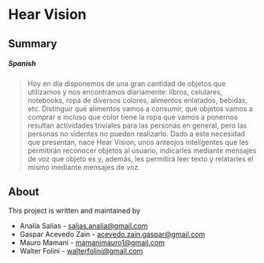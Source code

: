 # Hear Vision

## Summary
##### Spanish
> Hoy en día disponemos de una gran cantidad de objetos que utilizamos y nos encontramos diariamente: libros, celulares, notebooks, ropa de diversos colores, alimentos enlatados, bebidas, etc. 
Distinguir qué alimentos vamos a consumir, qué objetos vamos a comprar e incluso que color tiene la ropa que vamos a ponernos resultan actividades triviales para las personas en general, pero las personas no videntes no pueden realizarlo. Dado a este necesidad que presentan, nace Hear Vision, unos anteojos inteligentes que les permitirán reconocer objetos al usuario,
indicarles mediante mensajes de voz que objeto es y, además, les permitirá leer texto y relatarles el mismo mediante mensajes
de voz.

## About
This project is written and maintained by 
* Analía Salias - salias.analia@gmail.com
* Gaspar Acevedo Zain - acevedo.zain.gaspar@gmail.com
* Mauro Mamani - mamanimauro1@gmail.com
* Walter Folini - walterfolini@gmail.com
